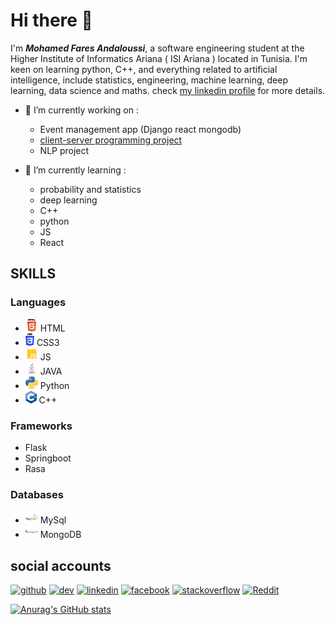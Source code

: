 # Hi there 👋

I'm ***Mohamed Fares Andaloussi***, a software engineering student at the Higher Institute of Informatics Ariana ( ISI Ariana ) located in Tunisia. 
I'm keen on learning python, C++, and everything related to artificial intelligence, include statistics, engineering, machine learning, deep learning, data science and maths. 
check [my linkedin profile](https://www.linkedin.com/in/mohamed-fares-andaloussi) for more details.

- 🔭 I’m currently working on :
  -  Event management app (Django react mongodb) 
  -  [client-server programming project](https://github.com/Frostbite22/client-server-python)
  -  NLP project 

- 🌱 I’m currently learning : 
  - probability and statistics
  - deep learning
  - C++
  - python
  - JS
  - React 

## SKILLS 
### Languages 
  - <img src="https://github.com/Frostbite22/Frostbite22/blob/main/html.png" height='20'> HTML
  - <img src="https://github.com/Frostbite22/Frostbite22/blob/main/css3.png" height='20'> CSS3
  - <img src="https://github.com/Frostbite22/Frostbite22/blob/main/javascript.png" height='20'> JS
  - <img src="https://github.com/Frostbite22/Frostbite22/blob/main/java.png" height='20'> JAVA
  - <img src="https://github.com/Frostbite22/Frostbite22/blob/main/python.png" height='20'> Python
  - <img src="https://github.com/Frostbite22/Frostbite22/blob/main/C%2B%2B.png" height='20'> C++
### Frameworks 
- <ing src="https://github.com/Frostbite22/Frostbite22/blob/main/flask.png" height='20'> Flask
- <ing src="https://github.com/Frostbite22/Frostbite22/blob/main/spring.png" height='20'> Springboot 
- <ing src="https://github.com/Frostbite22/Frostbite22/blob/main/rasa.png" height='20'> Rasa 

### Databases 
- <img src="https://github.com/Frostbite22/Frostbite22/blob/main/mysql.png" height='20'> MySql 
- <img src="https://github.com/Frostbite22/Frostbite22/blob/main/mongo.png" height='20'> MongoDB

## social accounts 
[<img src='https://cdn.jsdelivr.net/npm/simple-icons@3.0.1/icons/github.svg' alt='github' height='40'>](https://github.com/Frostbite22)  [<img src='https://cdn.jsdelivr.net/npm/simple-icons@3.0.1/icons/dev-dot-to.svg' alt='dev' height='40'>](https://dev.to/Frostbite22)  [<img src='https://cdn.jsdelivr.net/npm/simple-icons@3.0.1/icons/linkedin.svg' alt='linkedin' height='40'>](https://www.linkedin.com/in/mohamed-fares-andaloussi/)  [<img src='https://cdn.jsdelivr.net/npm/simple-icons@3.0.1/icons/facebook.svg' alt='facebook' height='40'>](https://www.facebook.com/fares.andaloussi.35)  [<img src='https://cdn.jsdelivr.net/npm/simple-icons@3.0.1/icons/stackoverflow.svg' alt='stackoverflow' height='40'>](https://stackoverflow.com/users/9463155)  [<img src='https://cdn.jsdelivr.net/npm/simple-icons@3.0.1/icons/reddit.svg' alt='Reddit' height='40'>](https://www.reddit.com/user/Typ0_o)  
  
[![Anurag's GitHub stats](https://github-readme-stats.vercel.app/api?username=Frostbite22)](https://github.com/anuraghazra/github-readme-stats)


  
